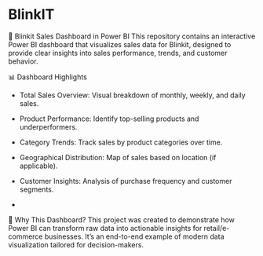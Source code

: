 # BlinkIT

🛒 Blinkit Sales Dashboard in Power BI
This repository contains an interactive Power BI dashboard that visualizes sales data for Blinkit, designed to provide clear insights into sales performance, trends, and customer behavior.

📊 Dashboard Highlights
- Total Sales Overview: Visual breakdown of monthly, weekly, and daily sales.
- Product Performance: Identify top-selling products and underperformers.
- Category Trends: Track sales by product categories over time.
- Geographical Distribution: Map of sales based on location (if applicable).
- Customer Insights: Analysis of purchase frequency and customer segments.

- 
🚀 Why This Dashboard?
This project was created to demonstrate how Power BI can transform raw data into actionable insights for retail/e-commerce businesses. It’s an end-to-end example of modern data visualization tailored for decision-makers.
